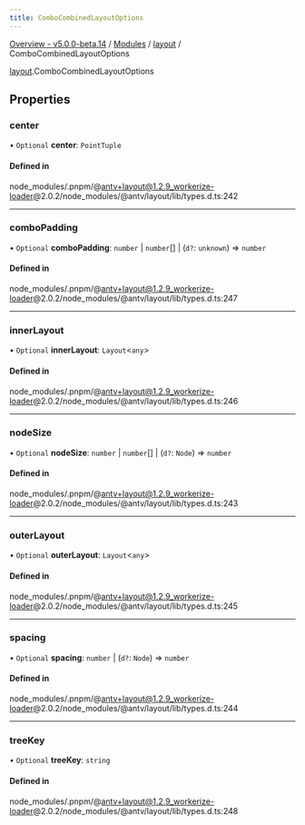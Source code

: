 ```yaml
---
title: ComboCombinedLayoutOptions
---
```


[Overview - v5.0.0-beta.14](../../README.en.md) / [Modules](../../modules.en.md) / [layout](../../modules/layout.en.md) / ComboCombinedLayoutOptions

[layout](../../modules/layout.en.md).ComboCombinedLayoutOptions

## Properties

### center

• `Optional` **center**: `PointTuple`

#### Defined in

node_modules/.pnpm/@antv+layout@1.2.9_workerize-loader@2.0.2/node_modules/@antv/layout/lib/types.d.ts:242

---

### comboPadding

• `Optional` **comboPadding**: `number` \| `number`[] \| (`d?`: `unknown`) => `number`

#### Defined in

node_modules/.pnpm/@antv+layout@1.2.9_workerize-loader@2.0.2/node_modules/@antv/layout/lib/types.d.ts:247

---

### innerLayout

• `Optional` **innerLayout**: `Layout`<`any`\>

#### Defined in

node_modules/.pnpm/@antv+layout@1.2.9_workerize-loader@2.0.2/node_modules/@antv/layout/lib/types.d.ts:246

---

### nodeSize

• `Optional` **nodeSize**: `number` \| `number`[] \| (`d?`: `Node`) => `number`

#### Defined in

node_modules/.pnpm/@antv+layout@1.2.9_workerize-loader@2.0.2/node_modules/@antv/layout/lib/types.d.ts:243

---

### outerLayout

• `Optional` **outerLayout**: `Layout`<`any`\>

#### Defined in

node_modules/.pnpm/@antv+layout@1.2.9_workerize-loader@2.0.2/node_modules/@antv/layout/lib/types.d.ts:245

---

### spacing

• `Optional` **spacing**: `number` \| (`d?`: `Node`) => `number`

#### Defined in

node_modules/.pnpm/@antv+layout@1.2.9_workerize-loader@2.0.2/node_modules/@antv/layout/lib/types.d.ts:244

---

### treeKey

• `Optional` **treeKey**: `string`

#### Defined in

node_modules/.pnpm/@antv+layout@1.2.9_workerize-loader@2.0.2/node_modules/@antv/layout/lib/types.d.ts:248
